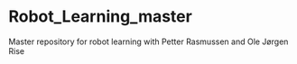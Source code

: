 # Robot_Learning_master
Master repository for robot learning with Petter Rasmussen and Ole Jørgen Rise
